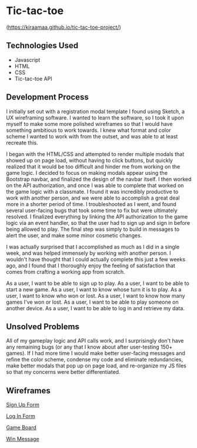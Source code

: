 # Tic-tac-toe

(https://kiraamaa.github.io/tic-tac-toe-project/)

## Technologies Used

-   Javascript
-   HTML
-   CSS
-   Tic-tac-toe API

## Development Process

I initially set out with a registration modal template I found using Sketch, a UX wireframing software. I wanted to learn the software, so I took it upon myself to make some more polished wireframes so that I would have something ambitious to work towards. I knew what format and color scheme I wanted to work with from the outset, and was able to at least recreate this.

I began with the HTML/CSS and attempted to render multiple modals that showed up on page load, without having to click buttons, but quickly realized that it would be too difficult and hinder me from working on the game logic. I decided to focus on making modals appear using the Bootstrap navbar, and finalized the design of the navbar itself. I then worked on the API authorization, and once I was able to complete that worked on the game logic with a classmate. I found it was incredibly productive to work with another person, and we were able to accomplish a great deal more in a shorter period of time. I troubleshooted as I went, and found several user-facing bugs that took some time to fix but were ultimately resolved. I finalized everything by linking the API authorization to the game logic via an event handler, so that the user had to sign up and sign in before being allowed to play. The final step was simply to build in messages to alert the user, and make some minor cosmetic changes.

I was actually surprised that I accomplished as much as I did in a single week, and was helped immensely by working with another person. I wouldn't have thought that I could actually complete this just a few weeks ago, and I found that I thoroughly enjoy the feeling of satisfaction that comes from crafting a working app from scratch.

As a user, I want to be able to sign up to play.
As a user, I want to be able to start a new game.
As a user, I want to know whose turn it is to play.
As a user, I want to know who won or lost.
As a user, I want to know how many games I've won or lost.
As a user, I want to be able to play someone on another device.
As a user, I want to be able to log in and retrieve my data.

## Unsolved Problems

All of my gameplay logic and API calls work, and I surprisingly don't have any remaining bugs (or any that I know about after user-testing 150+ games). If I had more time I would make better user-facing messages and refine the color scheme, condense my code and eliminate redundancies, make better modals that pop up on page load, and re-organize my JS files so that my concerns were better differentiated.

## Wireframes

[Sign Up Form](http://i.imgur.com/Bvp4znE.png)

[Log In Form](http://i.imgur.com/1V2HmFT.png)

[Game Board](http://i.imgur.com/QfMTN0j.png)

[Win Message](http://i.imgur.com/LRwtgt2.png)
